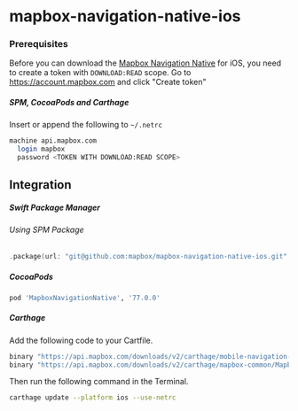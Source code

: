 # mapbox-navigation-native-ios

### Prerequisites

Before you can download the [Mapbox Navigation Native](https://github.com/mapbox/mapbox-navigation-native) for iOS, you need to create a token with `DOWNLOAD:READ` scope.
Go to https://account.mapbox.com and click "Create token"

##### SPM, CocoaPods and Carthage
Insert or append the following to `~/.netrc`

```bash
machine api.mapbox.com
  login mapbox
  password <TOKEN WITH DOWNLOAD:READ SCOPE>
```

## Integration

##### Swift Package Manager

###### Using SPM Package

```swift
.package(url: "git@github.com:mapbox/mapbox-navigation-native-ios.git", from: "77.0.0"),
```

##### CocoaPods

```ruby
pod 'MapboxNavigationNative', '77.0.0'
```

##### Carthage

Add the following code to your Cartfile.

```bash
binary "https://api.mapbox.com/downloads/v2/carthage/mobile-navigation-native/MapboxNavigationNative.json" == 77.0.0
binary "https://api.mapbox.com/downloads/v2/carthage/mapbox-common/MapboxCommon-ios.json" == 19.0.0
```

Then run the following command in the Terminal.
```bash
carthage update --platform ios --use-netrc
```
